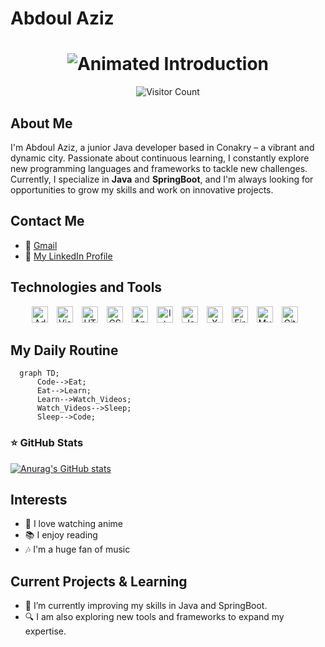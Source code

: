 # Abdoul Aziz

<h1 align="center">
  <img src="https://readme-typing-svg.herokuapp.com/?font=Fira+Code&size=20&duration=4000&pause=1000&center=true&vCenter=true&lines=Hello,+I+am+Abdoul+Aziz;Junior+Java+Developer" alt="Animated Introduction" />
</h1>

<div align="center">
  <img src="https://visitor-badge.laobi.icu/badge?page_id=KingAbdoul.KingAbdoul" alt="Visitor Count" />
</div>

## About Me

I'm Abdoul Aziz, a junior Java developer based in Conakry – a vibrant and dynamic city. Passionate about continuous learning, I constantly explore new programming languages and frameworks to tackle new challenges. Currently, I specialize in **Java** and **SpringBoot**, and I'm always looking for opportunities to grow my skills and work on innovative projects.

<!--
**KingAbdoul/KingAbdoul** is a ✨ _special_ ✨ repository because its `README.md` (this file) appears on your GitHub profile.
-->

## Contact Me

- 📧 [Gmail](https://mail.google.com/mail/?view=cm&fs=1&to=abdoulaziz22.d@gmail.com)
- 🔗 [My LinkedIn Profile](https://www.linkedin.com/in/abdoul-diallo-828a40305/)



## Technologies and Tools

<p align="center">
  <img alt="Adobe XD" width="26px" src="https://cdn.jsdelivr.net/gh/devicons/devicon@latest/icons/xd/xd-original.svg" style="padding-right:10px;" />
  <img alt="Visual Studio Code" width="26px" src="https://cdn.jsdelivr.net/gh/devicons/devicon/icons/vscode/vscode-original.svg" style="padding-right:10px;" />
  <img alt="HTML5" width="26px" src="https://cdn.jsdelivr.net/gh/devicons/devicon/icons/html5/html5-original.svg" style="padding-right:10px;" />
  <img alt="CSS3" width="26px" src="https://cdn.jsdelivr.net/gh/devicons/devicon/icons/css3/css3-original.svg" style="padding-right:10px;" />
  <img alt="Android Studio" width="26px" src="https://cdn.jsdelivr.net/gh/devicons/devicon@latest/icons/androidstudio/androidstudio-original.svg"  style="padding-right:10px;" />
  <img alt="IntelliJ IDEA" width="26px" src="https://cdn.jsdelivr.net/gh/devicons/devicon@latest/icons/intellij/intellij-original.svg" style="padding-right:10px;" />
  <img alt="Java" width="26px" src="https://cdn.jsdelivr.net/gh/devicons/devicon/icons/java/java-original.svg" style="padding-right:10px;" />
  <img alt="XML" width="26px" src="https://cdn.jsdelivr.net/gh/devicons/devicon@latest/icons/xml/xml-original.svg" style="padding-right:10px;" />
  <img alt="Firebase" width="26px" src="https://cdn.jsdelivr.net/gh/devicons/devicon@latest/icons/firebase/firebase-original.svg" style="padding-right:10px;" />
  <img alt="MySQL" width="26px" src="https://cdn.jsdelivr.net/gh/devicons/devicon/icons/mysql/mysql-original.svg" style="padding-right:10px;" />
  <img alt="Git" width="26px" src="https://cdn.jsdelivr.net/gh/devicons/devicon/icons/git/git-original.svg" style="padding-right:10px;" />
</p>


## My Daily Routine

```mermaid
  graph TD;
      Code-->Eat;
      Eat-->Learn;
      Learn-->Watch_Videos;
      Watch_Videos-->Sleep;
      Sleep-->Code;
```

### ⭐ GitHub Stats

[![Anurag's GitHub stats](https://github-readme-stats.vercel.app/api?username=KingAbdoul&show_icons=true&hide_border=false&title_color=3B1F94f&icon_color=FFE500&bg_color=09131B&text_color=ffffff&border_color=0c1a25)](https://github.com/anuraghazra/github-readme-stats)


## Interests

- 🎥 I love watching anime
- 📚 I enjoy reading
- 🎶 I'm a huge fan of music

## Current Projects & Learning

- 🚀 I’m currently improving my skills in Java and SpringBoot.
- 🔍 I am also exploring new tools and frameworks to expand my expertise.
